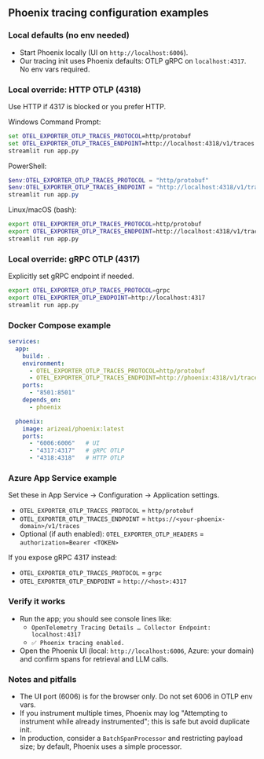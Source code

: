 ## Phoenix tracing configuration examples

### Local defaults (no env needed)
- Start Phoenix locally (UI on `http://localhost:6006`).
- Our tracing init uses Phoenix defaults: OTLP gRPC on `localhost:4317`. No env vars required.

### Local override: HTTP OTLP (4318)
Use HTTP if 4317 is blocked or you prefer HTTP.

Windows Command Prompt:
```bat
set OTEL_EXPORTER_OTLP_TRACES_PROTOCOL=http/protobuf
set OTEL_EXPORTER_OTLP_TRACES_ENDPOINT=http://localhost:4318/v1/traces
streamlit run app.py
```

PowerShell:
```powershell
$env:OTEL_EXPORTER_OTLP_TRACES_PROTOCOL = "http/protobuf"
$env:OTEL_EXPORTER_OTLP_TRACES_ENDPOINT = "http://localhost:4318/v1/traces"
streamlit run app.py
```

Linux/macOS (bash):
```bash
export OTEL_EXPORTER_OTLP_TRACES_PROTOCOL=http/protobuf
export OTEL_EXPORTER_OTLP_TRACES_ENDPOINT=http://localhost:4318/v1/traces
streamlit run app.py
```

### Local override: gRPC OTLP (4317)
Explicitly set gRPC endpoint if needed.

```bash
export OTEL_EXPORTER_OTLP_TRACES_PROTOCOL=grpc
export OTEL_EXPORTER_OTLP_ENDPOINT=http://localhost:4317
streamlit run app.py
```

### Docker Compose example
```yaml
services:
  app:
    build: .
    environment:
      - OTEL_EXPORTER_OTLP_TRACES_PROTOCOL=http/protobuf
      - OTEL_EXPORTER_OTLP_TRACES_ENDPOINT=http://phoenix:4318/v1/traces
    ports:
      - "8501:8501"
    depends_on:
      - phoenix

  phoenix:
    image: arizeai/phoenix:latest
    ports:
      - "6006:6006"   # UI
      - "4317:4317"   # gRPC OTLP
      - "4318:4318"   # HTTP OTLP
```

### Azure App Service example
Set these in App Service → Configuration → Application settings.

- `OTEL_EXPORTER_OTLP_TRACES_PROTOCOL` = `http/protobuf`
- `OTEL_EXPORTER_OTLP_TRACES_ENDPOINT` = `https://<your-phoenix-domain>/v1/traces`
- Optional (if auth enabled): `OTEL_EXPORTER_OTLP_HEADERS` = `authorization=Bearer <TOKEN>`

If you expose gRPC 4317 instead:
- `OTEL_EXPORTER_OTLP_TRACES_PROTOCOL` = `grpc`
- `OTEL_EXPORTER_OTLP_ENDPOINT` = `http://<host>:4317`

### Verify it works
- Run the app; you should see console lines like:
  - `OpenTelemetry Tracing Details … Collector Endpoint: localhost:4317`
  - `✅ Phoenix tracing enabled.`
- Open the Phoenix UI (local: `http://localhost:6006`, Azure: your domain) and confirm spans for retrieval and LLM calls.

### Notes and pitfalls
- The UI port (6006) is for the browser only. Do not set 6006 in OTLP env vars.
- If you instrument multiple times, Phoenix may log "Attempting to instrument while already instrumented"; this is safe but avoid duplicate init.
- In production, consider a `BatchSpanProcessor` and restricting payload size; by default, Phoenix uses a simple processor.

